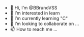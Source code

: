 - 👋 Hi, I’m @BBrunoVSS
- 👀 I’m interested in learn
- 🌱 I’m currently learning "C"
- 💞️ I’m looking to collaborate on ...
- 📫 How to reach me ...

<!---
BBrunoVSS/BBrunoVSS is a ✨ special ✨ repository because its `README.md` (this file) appears on your GitHub profile.
You can click the Preview link to take a look at your changes.
--->
